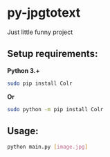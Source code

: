 # py-jpgtotext
Just little funny project
## Setup requirements:
**Python 3.+**
```bash
sudo pip install Colr
```
**Or**
```bash
sudo python -m pip install Colr
```
## Usage:
```bash
python main.py [image.jpg]
```
